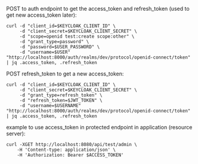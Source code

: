 
POST to auth endpoint to get the access_token and refresh_token (used to get new access_token later):
```
curl -d "client_id=$KEYCLOAK_CLIENT_ID" \
     -d "client_secret=$KEYCLOAK_CLIENT_SECRET" \
	 -d "scope=openid test:create scope:other" \
     -d "grant_type=password" \
     -d "password=$USER_PASSWORD" \
     -d "username=$USER" "http://localhost:8000/auth/realms/dev/protocol/openid-connect/token" | jq .access_token, .refresh_token
```

POST refresh_token to get a new access_token:
```
curl -d "client_id=$KEYCLOAK_CLIENT_ID" \
     -d "client_secret=$KEYCLOAK_CLIENT_SECRET" \
	 -d "grant_type=refresh_token" \
	 -d "refresh_token=$JWT_TOKEN" \
	 -d "username=$USERNAME" "http://localhost:8000/auth/realms/dev/protocol/openid-connect/token" | jq .access_token, .refresh_token
```

example to use access_token in protected endpoint in application (resource server):

```
curl -XGET http://localhost:8080/api/test/admin \
	-H 'Content-type: application/json' \
	-H 'Authorization: Bearer $ACCESS_TOKEN'
```
